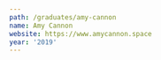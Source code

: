 ```yaml
---
path: /graduates/amy-cannon
name: Amy Cannon
website: https://www.amycannon.space
year: '2019'
---
```

